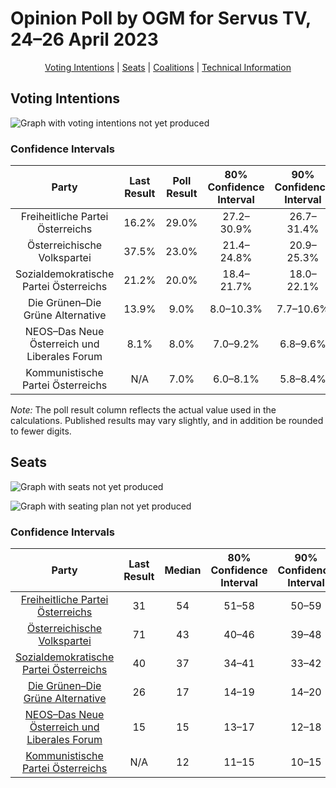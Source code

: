 # Opinion Poll by OGM for Servus TV, 24–26 April 2023

<p align="center"><a href="#voting-intentions">Voting Intentions</a> | <a href="#seats">Seats</a> | <a href="#coalitions">Coalitions</a> | <a href="#technical-information">Technical Information</a></p>

## Voting Intentions

![Graph with voting intentions not yet produced](2023-04-26-OGM.png "Voting Intentions")

### Confidence Intervals

| Party | Last Result | Poll Result | 80% Confidence Interval | 90% Confidence Interval | 95% Confidence Interval | 99% Confidence Interval |
|:-----:|:-----------:|:-----------:|:-----------------------:|:-----------------------:|:-----------------------:|:-----------------------:|
| Freiheitliche Partei Österreichs | 16.2% | 29.0% | 27.2–30.9% |26.7–31.4% |26.3–31.9% |25.5–32.8% |
| Österreichische Volkspartei | 37.5% | 23.0% | 21.4–24.8% |20.9–25.3% |20.5–25.7% |19.8–26.6% |
| Sozialdemokratische Partei Österreichs | 21.2% | 20.0% | 18.4–21.7% |18.0–22.1% |17.6–22.6% |16.9–23.4% |
| Die Grünen–Die Grüne Alternative | 13.9% | 9.0% | 8.0–10.3% |7.7–10.6% |7.4–10.9% |6.9–11.6% |
| NEOS–Das Neue Österreich und Liberales Forum | 8.1% | 8.0% | 7.0–9.2% |6.8–9.6% |6.5–9.9% |6.1–10.5% |
| Kommunistische Partei Österreichs | N/A | 7.0% | 6.0–8.1% |5.8–8.4% |5.5–8.7% |5.1–9.3% |

*Note:* The poll result column reflects the actual value used in the calculations. Published results may vary slightly, and in addition be rounded to fewer digits.

## Seats

![Graph with seats not yet produced](2023-04-26-OGM-seats.png "Seats")

![Graph with seating plan not yet produced](2023-04-26-OGM-seating-plan.png "Seating Plan")

### Confidence Intervals

| Party | Last Result | Median | 80% Confidence Interval | 90% Confidence Interval | 95% Confidence Interval | 99% Confidence Interval |
|:-----:|:-----------:|:------:|:-----------------------:|:-----------------------:|:-----------------------:|:-----------------------:|
| <a href="#freiheitliche-partei-österreichs">Freiheitliche Partei Österreichs</a> | 31 | 54 | 51–58 |50–59 |49–60 |47–62 |
| <a href="#österreichische-volkspartei">Österreichische Volkspartei</a> | 71 | 43 | 40–46 |39–48 |38–48 |36–50 |
| <a href="#sozialdemokratische-partei-österreichs">Sozialdemokratische Partei Österreichs</a> | 40 | 37 | 34–41 |33–42 |33–42 |31–44 |
| <a href="#die-grünen–die-grüne-alternative">Die Grünen–Die Grüne Alternative</a> | 26 | 17 | 14–19 |14–20 |13–20 |13–21 |
| <a href="#neos–das-neue-österreich-und-liberales-forum">NEOS–Das Neue Österreich und Liberales Forum</a> | 15 | 15 | 13–17 |12–18 |12–18 |11–19 |
| <a href="#kommunistische-partei-österreichs">Kommunistische Partei Österreichs</a> | N/A | 12 | 11–15 |10–15 |10–16 |9–17 |

